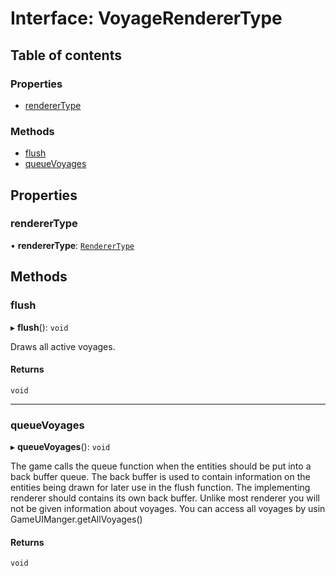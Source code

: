 # Interface: VoyageRendererType

## Table of contents

### Properties

- [rendererType](VoyageRendererType.md#renderertype)

### Methods

- [flush](VoyageRendererType.md#flush)
- [queueVoyages](VoyageRendererType.md#queuevoyages)

## Properties

### rendererType

• **rendererType**: [`RendererType`](../README.md#renderertype)

## Methods

### flush

▸ **flush**(): `void`

Draws all active voyages.

#### Returns

`void`

---

### queueVoyages

▸ **queueVoyages**(): `void`

The game calls the queue function when the entities should be put into a back buffer queue.
The back buffer is used to contain information on the entities being drawn for later use in the flush function.
The implementing renderer should contains its own back buffer.
Unlike most renderer you will not be given information about voyages.
You can access all voyages by usin GameUIManger.getAllVoyages()

#### Returns

`void`

